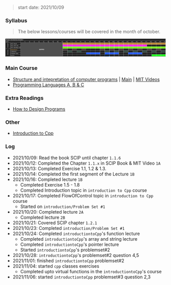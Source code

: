 > start date: 2021/10/09

### Syllabus

> The below lessons/courses will be covered in the month of october.

![](.images/schedule.png)

### Main Course

- [Structure and intepretation of computer programs](https://teachyourselfcs.com/#programming) | [Main](main.md) | [MIT Videos](https://ocw.mit.edu/courses/electrical-engineering-and-computer-science/6-001-structure-and-interpretation-of-computer-programs-spring-2005/video-lectures/)
- [Programming Languages A, B & C](https://github.com/ossu/computer-science#core-programming)

### Extra Readings

- [How to Design Programs](https://htdp.org/2003-09-26/Book/curriculum-Z-H-1.html)

### Other

- [Introduction to Cpp](introductiontocpp)


### Log

- 2021/10/09: Read the book SCIP until chapter `1.1.6` 
- 2021/10/12: Completed the Chapter `1.1.x` in SCIP Book & MIT Video `1A`
- 2021/10/13: Completed Exercise 1.1, 1.2 & 1.3.
- 2021/10/14: Completed the first segment of the Lecture `1B`
- 2021/10/16: Completed lecture `1B`
	- Completed Exercise 1.5 - 1.8
	- Completed Introduction topic in `introduction to Cpp` course
- 2021/10/17: Completed FlowOfControl topic in `introduction to Cpp` course
	- Started on `introduction/Problem Set #1`
- 2021/10/20: Completed lecture `2A`
	- Completed lecture `2B`
- 2021/10/21: Covered SCIP chapter `1.2.1`
- 2021/10/23: Completed `introduction/Problem Set #1`
- 2021/10/24: Completed `introductiontoCpp`'s function lecture
	- Completed `introductiontoCpp`'s array and string lecture
	- Completed `introductiontoCpp`'s pointer lecture
	- Started `introductiontoCpp`'s problemset#2
- 2021/10/28: `introductiontoCpp`'s problemset#2 question 4,5
- 2021/11/01: finished `introductiontoCpp` problemset#2 
- 2021/11/04: started `cpp` classes exercises
	- Completed upto virtual functions in the `introductiontoCpp`'s course 
- 2021/11/06: started `introductiontoCpp` problemset#3 question 2,3
